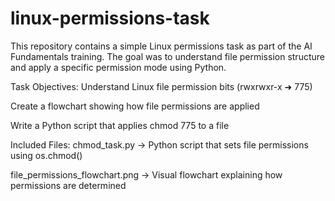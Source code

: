 # linux-permissions-task

This repository contains a simple Linux permissions task as part of the AI Fundamentals training.
The goal was to understand file permission structure and apply a specific permission mode using Python.

 Task Objectives:
Understand Linux file permission bits (rwxrwxr-x ➜ 775)

Create a flowchart showing how file permissions are applied

Write a Python script that applies chmod 775 to a file

 Included Files:
chmod_task.py → Python script that sets file permissions using os.chmod()

file_permissions_flowchart.png → Visual flowchart explaining how permissions are determined

